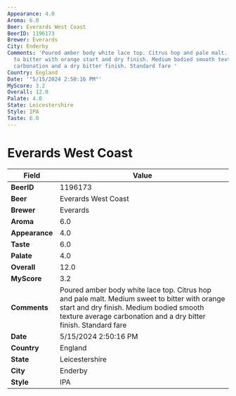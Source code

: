 ```yaml
---
Appearance: 4.0
Aroma: 6.0
Beer: Everards West Coast
BeerID: 1196173
Brewer: Everards
City: Enderby
Comments: 'Poured amber body white lace top. Citrus hop and pale malt. Medium sweet
  to bitter with orange start and dry finish. Medium bodied smooth texture average
  carbonation and a dry bitter finish. Standard fare '
Country: England
Date: '"5/15/2024 2:50:16 PM"'
MyScore: 3.2
Overall: 12.0
Palate: 4.0
State: Leicestershire
Style: IPA
Taste: 6.0
---
```


# Everards West Coast

| Field         | Value |
|---------------|-------|
| **BeerID** | 1196173 |
| **Beer** | Everards West Coast |
| **Brewer** | Everards |
| **Aroma** | 6.0 |
| **Appearance** | 4.0 |
| **Taste** | 6.0 |
| **Palate** | 4.0 |
| **Overall** | 12.0 |
| **MyScore** | 3.2 |
| **Comments** | Poured amber body white lace top. Citrus hop and pale malt. Medium sweet to bitter with orange start and dry finish. Medium bodied smooth texture average carbonation and a dry bitter finish. Standard fare  |
| **Date** | 5/15/2024 2:50:16 PM |
| **Country** | England |
| **State** | Leicestershire |
| **City** | Enderby |
| **Style** | IPA |
